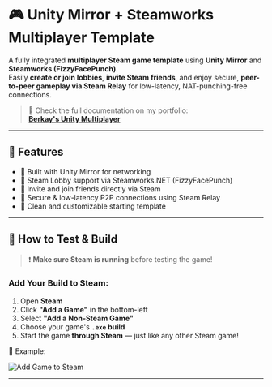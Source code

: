 # 🎮 Unity Mirror + Steamworks Multiplayer Template

A fully integrated **multiplayer Steam game template** using **Unity Mirror** and **Steamworks (FizzyFacePunch)**.  
Easily **create or join lobbies**, **invite Steam friends**, and enjoy secure, **peer-to-peer gameplay via Steam Relay** for low-latency, NAT-punching-free connections.

> 📖 Check the full documentation on my portfolio:  
> [**Berkay's Unity Multiplayer**](https://berkayw.com/unity-multiplayer.html)

---

## 🚀 Features

- 🧠 Built with Unity Mirror for networking  
- 🧩 Steam Lobby support via Steamworks.NET (FizzyFacePunch)  
- 👥 Invite and join friends directly via Steam
- 🔐 Secure & low-latency P2P connections using Steam Relay  
- 🎯 Clean and customizable starting template

---

## 🧪 How to Test & Build

> ❗️ **Make sure Steam is running** before testing the game!

### Add Your Build to Steam:
1. Open **Steam**
2. Click **"Add a Game"** in the bottom-left
3. Select **"Add a Non-Steam Game"**
4. Choose your game's **`.exe` build**
5. Start the game **through Steam** — just like any other Steam game!

📸 Example:

![Add Game to Steam](https://github.com/user-attachments/assets/e8aa70da-772c-4e2c-b8de-d8b8584e43e0)


---

